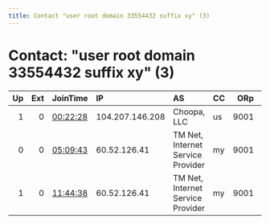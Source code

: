 ```yaml
---
title: Contact "user root domain 33554432 suffix xy" (3)
---
```


# Contact: "user root domain 33554432 suffix xy" (3)

|   Up |   Ext | JoinTime                                                                                            | IP              | AS                                | CC   |   ORp |   Dirp | OS    | Version   | Nickname    |   eFamMembers |
|-----:|------:|:----------------------------------------------------------------------------------------------------|:----------------|:----------------------------------|:-----|------:|-------:|:------|:----------|:------------|--------------:|
|    1 |     0 | [00:22:28](https://metrics.torproject.org/rs.html#details/237F905E744850CFE3B5108C9112FDFCE8DC05D6) | 104.207.146.208 | Choopa, LLC                       | us   |  9001 |      0 | Linux | 0.3.5.7   | ProtoAES256 |             3 |
|    0 |     0 | [05:09:43](https://metrics.torproject.org/rs.html#details/F869E44C6F81D00B86F0C7F9B657C54AE1CB607C) | 60.52.126.41    | TM Net, Internet Service Provider | my   |  9001 |   9030 | Linux | 0.3.5.7   | ProtoAES256 |             1 |
|    1 |     0 | [11:44:38](https://metrics.torproject.org/rs.html#details/13EDC67BD056AD281CC71801E72D8C6345EB1F37) | 60.52.126.41    | TM Net, Internet Service Provider | my   |  9001 |   9030 | Linux | 0.3.5.7   | ProtoAES256 |             3 |
